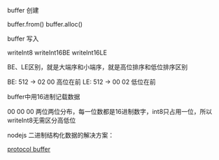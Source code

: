 buffer 创建

buffer.from()
buffer.alloc()

buffer 写入

writeInt8
writeInt16BE
writeInt16LE

BE、LE区别，就是大端序和小端序，就是高位排序和低位排序区别

BE: 512 -> 02 00   高位在前
LE: 512 -> 00 02   低位在前

buffer中用16进制记载数据 

00 00 00 两位两位分布，每一位数都是16进制数字，int8只占用一位，所以writeInt8无需区分高低位

nodejs 二进制结构化数据的解决方案：

[protocol buffer](https://github.com/mafintosh/protocol-buffers)
